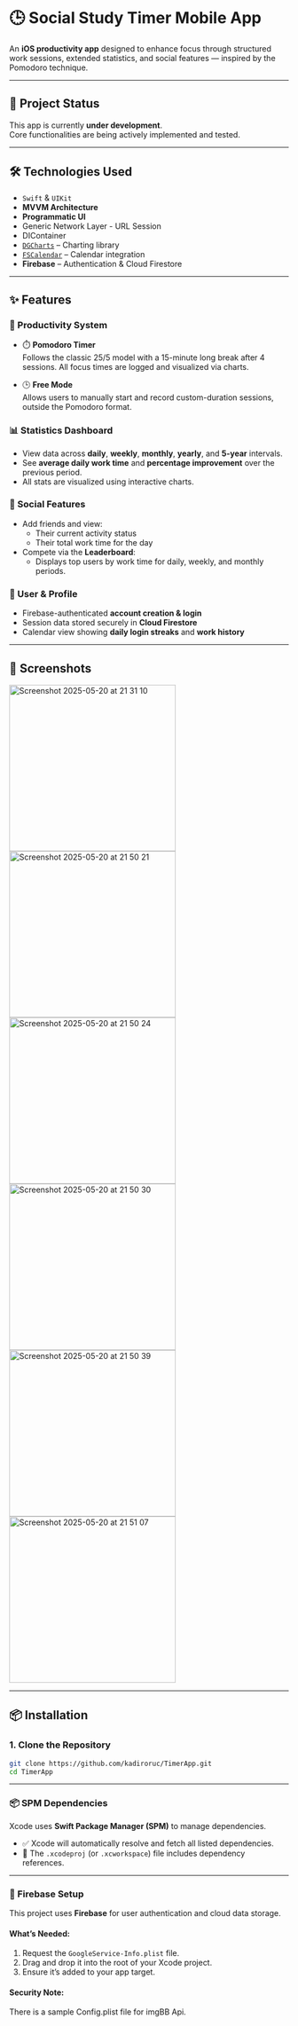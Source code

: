 # 🕒 Social Study Timer Mobile App

An **iOS productivity app** designed to enhance focus through structured work sessions, extended statistics, and social features — inspired by the Pomodoro technique.

---

## 🚧 Project Status

This app is currently **under development**.  
Core functionalities are being actively implemented and tested.

---

## 🛠️ Technologies Used

- `Swift` & `UIKit`
- **MVVM Architecture**
- **Programmatic UI**
- Generic Network Layer - URL Session
- DIContainer
- [`DGCharts`](https://github.com/danielgindi/Charts) – Charting library
- [`FSCalendar`](https://github.com/WenchaoD/FSCalendar) – Calendar integration
- **Firebase** – Authentication & Cloud Firestore

---

## ✨ Features

### 🎯 Productivity System
- ⏱️ **Pomodoro Timer**  
  Follows the classic 25/5 model with a 15-minute long break after 4 sessions. All focus times are logged and visualized via charts.

- 🕒 **Free Mode**  
  Allows users to manually start and record custom-duration sessions, outside the Pomodoro format.

### 📊 Statistics Dashboard
- View data across **daily**, **weekly**, **monthly**, **yearly**, and **5-year** intervals.
- See **average daily work time** and **percentage improvement** over the previous period.
- All stats are visualized using interactive charts.

### 👥 Social Features
- Add friends and view:
  - Their current activity status
  - Their total work time for the day
- Compete via the **Leaderboard**:
  - Displays top users by work time for daily, weekly, and monthly periods.

### 👤 User & Profile
- Firebase-authenticated **account creation & login**
- Session data stored securely in **Cloud Firestore**
- Calendar view showing **daily login streaks** and **work history**

---

## 📱 Screenshots
<img width="300" alt="Screenshot 2025-05-20 at 21 31 10" src="https://github.com/user-attachments/assets/85742010-06f4-40d9-b1b8-1f3f9deda56f" />
<img width="300" alt="Screenshot 2025-05-20 at 21 50 21" src="https://github.com/user-attachments/assets/19839489-7189-43ea-8ab6-bf65cf82fd5b" />
<img width="300" alt="Screenshot 2025-05-20 at 21 50 24" src="https://github.com/user-attachments/assets/069c59fc-1e13-48e6-976f-3b9246e57c58" />
<img width="300" alt="Screenshot 2025-05-20 at 21 50 30" src="https://github.com/user-attachments/assets/5678744a-eb7c-49c6-8af5-9fdde61fced3" />
<img width="300" alt="Screenshot 2025-05-20 at 21 50 39" src="https://github.com/user-attachments/assets/663cd430-54a5-45b6-a76c-d952a08f880c" />
<img width="300" alt="Screenshot 2025-05-20 at 21 51 07" src="https://github.com/user-attachments/assets/0c9ec1f1-c5ae-4328-b61e-94c2455ce452" />

---

## 📦 Installation

### 1. Clone the Repository

```bash
git clone https://github.com/kadiroruc/TimerApp.git
cd TimerApp
```
---

### 📦 SPM Dependencies

Xcode uses **Swift Package Manager (SPM)** to manage dependencies.

- ✅ Xcode will automatically resolve and fetch all listed dependencies.
- 📄 The `.xcodeproj` (or `.xcworkspace`) file includes dependency references.

---

### 🔐 Firebase Setup

This project uses **Firebase** for user authentication and cloud data storage.

#### What’s Needed:
1. Request the `GoogleService-Info.plist` file.
2. Drag and drop it into the root of your Xcode project.
3. Ensure it’s added to your app target.

#### Security Note:
There is a sample Config.plist file for imgBB Api.


